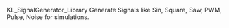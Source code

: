 KL_SignalGenerator_Library
Generate Signals like Sin, Square, Saw, PWM, Pulse, Noise for simulations.
